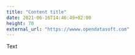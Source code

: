 ```yaml
---
title: "Content title"
date: 2021-06-16T14:46:49+02:00
height: 70
external_url: "https://wwww.opendatasoft.com"
---
```


Text
